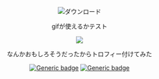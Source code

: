 <div align="center">

![ダウンロード](https://github.com/user-attachments/assets/97dd4337-c8a4-47aa-9c9a-3db7945ec07c)

gifが使えるかテスト

<img src="https://github-profile-trophy.vercel.app/?username=HV-Niiya">

なんかおもしろそうだったからトロフィー付けてみた

[![Generic badge](https://skillicons.dev/icons?i=twitter)](https://x.com/SingulaNiiya)
[![Generic badge](https://skillicons.dev/icons?i=misskey)](https://misskey.io/@Niiya)

</div>

